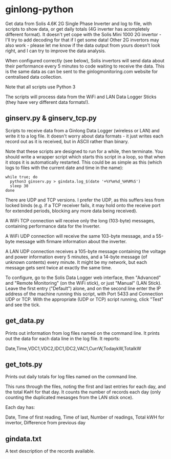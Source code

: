 # ginlong-python
Get data from Solis 4.6K 2G Single Phase Inverter and log to file, with scripts to show data, or
get daily totals (4G inverter has acompletely different format).
It doesn't yet cope with the Solis Mini 1000 2G invertor - I'll try to add decoding for that if I get some data!
Other 2G invertors may also work - please let me know if the data output from yours doesn't look right,
and I can try to improve the data analysis.

When configured correctly (see below), Solis invertors will send data about their performance every 5 minutes
to code waiting to receive the data.
This is the same data as can be sent to the ginlogmonitoring.com website for centralised data collection.

Note that all scripts use Python 3

The scripts will process data from the WiFi and LAN Data Logger Sticks (they have very different data formats!).

## ginserv.py & ginserv_tcp.py

Scripts to receive data from a Ginlong Data Logger (wireless or LAN) and write it to a log file.
It doesn't worry about data formats - it just writes each record out as it is received, but in ASCII rather than binary.

Note that these scripts are designed to run for a while, then terminate.
You should write a wrapper script which starts this script in a loop, so that when it stops it is automatically restarted.
This could be as simple as this (which logs to files with the current date and time in the name):

    while true; do
      python3 ginserv.py > gindata.log_$(date '+%Y%m%d_%H%M%S')
      sleep 30
    done
    
There are UDP and TCP versions. I prefer the UDP, as this suffers less from locked binds
(e.g. if a TCP receiver fails, it may hold onto the receive port for
extended periods, blocking any more data being received).

A WiFi TCP connection will receive only the long (103-byte) messages, containing
performance data for the Inverter.

A WiFi UDP connection will receive the same 103-byte message, and a 55-byte message
with firmare information about the inverter.

A LAN UDP connection receives a 105-byte message containing the voltage and power information every 5 minutes,
and a 14-byte message (of unknown contents) every minute.
It might be my network, but each message gets sent twice at exactly the same time.

To configure, go to the Solis Data Logger web interface, then "Advanced" and
"Remote Monitoring" (on the WiFi stick), or just "Manual" (LAN Stick).
Leave the first entry ("Default") alone, and on the second
line enter the IP address of the machine running this script, with Port 5433
and Connection UDP or TCP.
With the appropriate (UDP or TCP) script running, click "Test" and see the tick.

## get_data.py

Prints out information from log files named on the command line. It prints out
the data for each data line in the log file. It reports:

Date,Time,VDC1,VDC2,IDC1,IDC2,VAC1,CurrW,TodaykW,TotalkW

## get_tots.py

Prints out daily totals for log files named on the command line.

This runs through the files, noting the first and last entries for each day,
and the total KwH for that day. It counts the number of records each day
(only counting the duplicated mesasges from the LAN stick once).

Each day has:

Date, Time of first reading, Time of last, Number of readings,
Total kWH for invertor, Difference from previous day

## gindata.txt

A text description of the records available.
